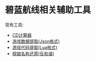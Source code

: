 # 碧蓝航线相关辅助工具

现有工具:
- [CD计算器](https://azurlanetools.github.io/az-cd/)
- [游戏数据提取(Json格式)](https://github.com/AzurLaneTools/AzurLaneData)
- [游戏代码提取(Lua格式)](https://github.com/AzurLaneTools/AzurLaneLuaScripts)
- [舰娘名称还原(反和谐)](https://github.com/AzurLaneTools/uncensor)

